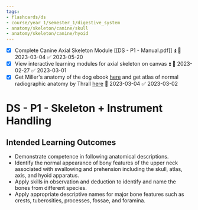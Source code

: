 ```yaml
---
tags:
- flashcards/ds
- course/year_1/semester_1/digestive_system
- anatomy/skeleton/canine/skull
- anatomy/skeleton/canine/hyoid
---
```


- [x] Complete Canine Axial Skeleton Module [[DS - P1 - Manual.pdf]] ⏫ 📅 2023-03-04 ✅ 2023-05-20
- [x] View interactive learning modules for axial skeleton on canvas ⏫ 📅 2023-02-27 ✅ 2023-03-01
- [x] Get Miller's anatomy of the dog ebook [here](https://cat2.lib.unimelb.edu.au/search~S30?/Xmillers+dog+anatomy&searchscope=30&SORT=D/Xmillers+dog+anatomy&searchscope=30&SORT=D&SUBKEY=millers+dog+anatomy/1%2C11%2C11%2CB/frameset&FF=Xmillers+dog+anatomy&searchscope=30&SORT=D&1%2C1%2C) and get atlas of normal radiographic anatomy by Thrall [here](https://cat2.lib.unimelb.edu.au/search~S30/X?SEARCH=(Atlas%20of%20Normal%20Radiographic%20Anatomy%20and%20Anatomical%20Variants)&SORT=D) 📅 2023-03-04 ✅ 2023-03-02

# DS - P1 - Skeleton + Instrument Handling
## Intended Learning Outcomes
- Demonstrate competence in following anatomical descriptions.  
- Identify the normal appearance of bony features of the upper neck associated with swallowing and prehension including the skull, atlas, axis, and hyoid apparatus.  
- Apply skills in observation and deduction to identify and name the bones from different species.  
- Apply appropriate descriptive names for major bone features such as crests, tuberosities, processes, fossae, and foramina.
